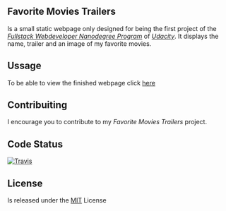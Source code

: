 ## Favorite Movies Trailers

Is a small static webpage only designed for being the first project of the _[Fullstack Webdeveloper Nanodegree Program](https://bit.ly/1EA7MCq)_ of _[Udacity](https://www.udacity.com/)_.
It displays the name, trailer and an image of my favorite movies.

## Ussage

To be able to view the finished webpage click [here](https://bit.ly/2qnb4ud)

## Contribuiting 

I encourage you to contribute to my _Favorite Movies Trailers_ project.

## Code Status

[![Travis](https://img.shields.io/travis/USER/REPO.svg?style=plastic)](https://github.com/jcrm3000/ud036_StarterCode.git)

## License

Is released under the [MIT](https://bit.ly/2v2QSDB) License
